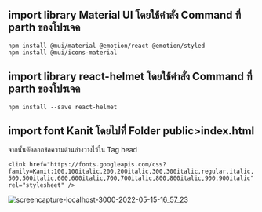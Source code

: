 ## import library Material UI โดยใช้คำสั่ง Command ที่ parth ของโปรเจค
`npm install @mui/material @emotion/react @emotion/styled` <br/>
`npm install @mui/icons-material`

## import library react-helmet โดยใช้คำสั่ง Command ที่ parth ของโปรเจค
`npm install --save react-helmet`

## import font Kanit โดยไปที่ Folder public>index.html 
จากนั้นคัดลอกข้อความด้านล่างวางไว้ใน Tag head

  `<link href="https://fonts.googleapis.com/css?family=Kanit:100,100italic,200,200italic,300,300italic,regular,italic,500,500italic,600,600italic,700,700italic,800,800italic,900,900italic" rel="stylesheet" />`

![screencapture-localhost-3000-2022-05-15-16_57_23](https://user-images.githubusercontent.com/51306260/168467145-3d639fa6-f20b-4417-9c04-4f9678a4352a.png)
